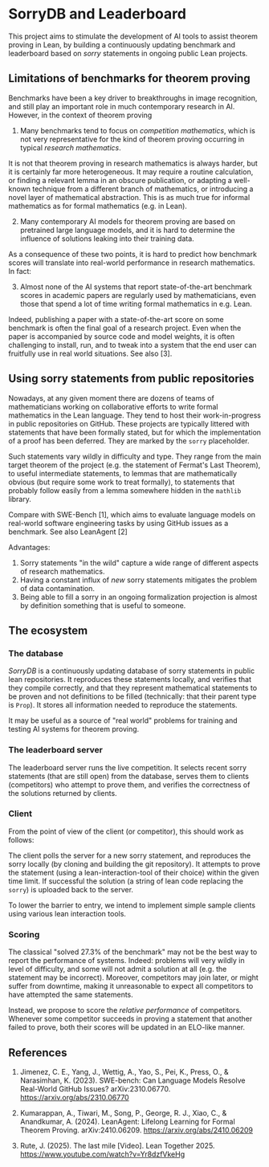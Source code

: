# SorryDB and Leaderboard

This project aims to stimulate the development of AI tools to assist theorem
proving in Lean, by building a continuously updating benchmark and leaderboard
based on *sorry* statements in ongoing public Lean projects.

## Limitations of benchmarks for theorem proving

Benchmarks have been a key driver to breakthroughs
in image recognition, and still play an important role in much contemporary
research in AI. However, in the context of theorem proving 

1. Many benchmarks tend to focus on *competition mathematics*, which is not very
   representative for the kind of theorem proving occurring in typical *research
   mathematics*.

It is not that theorem proving in research mathematics is always
harder, but it is certainly far more heterogeneous. It may require a routine calculation,
or finding a relevant lemma in an obscure publication, or adapting a well-known
technique from a different branch of mathematics, or introducing a novel layer
of mathematical abstraction. This is as much true for informal mathematics as
for formal mathematics (e.g. in Lean).

2. Many contemporary AI models for theorem proving are based on pretrained large
   language models, and it is hard to determine the influence of solutions
   leaking into their training data.

As a consequence of these two points, it is hard to predict how benchmark scores
will translate into real-world performance in research mathematics. In fact:

3. Almost none of the AI systems that report state-of-the-art benchmark scores
   in academic papers are regularly used by mathematicians, even those that
   spend a lot of time writing formal mathematics in e.g. Lean.

Indeed, publishing a paper with a state-of-the-art score on some benchmark is
often the final goal of a research project. Even when the paper is accompanied
by source code and model weights, it is often challenging to install, run, and
to tweak into a system that the end user can fruitfully use in real world
situations. See also [3].

## Using sorry statements from public repositories

Nowadays, at any given moment there are dozens of teams of mathematicians working
on collaborative efforts to write formal mathematics in the Lean language. They
tend to host their work-in-progress in public repositories on GitHub. These
projects are typically littered with statements that have been formally stated,
but for which the implementation of a proof has been deferred. They are marked
by the `sorry` placeholder.

Such statements vary wildly in difficulty and type. They range from the main
target theorem of the project (e.g. the statement of Fermat's Last Theorem), to
useful intermediate statements, to lemmas that are mathematically obvious
(but require some work to treat formally), to statements that probably follow
easily from a lemma somewhere hidden in the `mathlib` library.



Compare with SWE-Bench [1], which aims to evaluate language models on real-world
software engineering tasks by using GitHub issues as a benchmark. See also
LeanAgent [2]

Advantages:

1. Sorry statements "in the wild" capture a wide range of different aspects of research mathematics.
2. Having a constant influx of *new* sorry statements mitigates the problem of data
   contamination.
3. Being able to fill a sorry in an ongoing formalization projection is almost
   by definition something that is useful to someone.


## The ecosystem

### The database

*SorryDB* is a continuously updating database of sorry statements in public lean repositories.
It reproduces these statements locally, and verifies that they compile
correctly, and that they represent mathematical statements to be proven and not
definitions to be filled (technically: that their parent type is `Prop`). It
stores all information needed to reproduce the statements.

It may be useful as a source of "real world" problems for training and testing
AI systems for theorem proving.

### The leaderboard server

The leaderboard server runs the live competition. It selects recent sorry
statements (that are still open) from the database, serves them to clients
(competitors) who attempt to prove them, and verifies the correctness of the
solutions returned by clients.



### Client

From the point of view of the client (or competitor), this should work as
follows:

The client polls the server for a new sorry statement, and reproduces the sorry
locally (by cloning and building the git repository). It attempts to prove the
statement (using a lean-interaction-tool of their choice) within the given time
limit. If successful the solution (a string of lean code replacing the `sorry`)
is uploaded back to the server.

To lower the barrier to entry, we intend to implement simple sample clients
using various lean interaction tools.

### Scoring

The classical "solved 27.3% of the benchmark" may not be the best way to report
the performance of systems. Indeed: problems will very wildly in level of
difficulty, and some will not admit a solution at all (e.g. the statement may
be incorrect). Moreover, competitors may join later, or might suffer from
downtime, making it unreasonable to expect all competitors to have
attempted the same statements.

Instead, we propose to score the *relative performance* of competitors. Whenever
some competitor succeeds in proving a statement that another failed to prove,
both their scores will be updated in an ELO-like manner.

## References

1. Jimenez, C. E., Yang, J., Wettig, A., Yao, S., Pei, K., Press, O., & Narasimhan, K. (2023). SWE-bench: Can Language Models Resolve Real-World GitHub Issues? arXiv:2310.06770. https://arxiv.org/abs/2310.06770

2. Kumarappan, A., Tiwari, M., Song, P., George, R. J., Xiao, C., & Anandkumar, A. (2024). LeanAgent: Lifelong Learning for Formal Theorem Proving. arXiv:2410.06209. https://arxiv.org/abs/2410.06209

3. Rute, J. (2025). The last mile [Video]. Lean Together 2025. https://www.youtube.com/watch?v=Yr8dzfVkeHg





